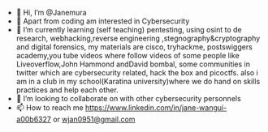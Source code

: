 - 👋 Hi, I’m @Janemura
- 👀 Apart from coding am interested in Cybersecurity
- 🌱 I’m currently learning (self teaching) pentesting, using osint to de research, webhacking,reverse engineering ,stegnography&cryptography and digital forensics, my materials are cisco, tryhackme, postswiggers academy,you tube videos where follow videos of some people like Liveoverflow,John Hammond andDavid bombal, some communities in twitter which are cybersecurity related, hack the box and picoctfs. also i am in a club in my school(Karatina university)where we do hand on skills practices and help each other.
- 💞️ I’m looking to collaborate on with other cybersecurity personnels
- 📫 How to reach me https://www.linkedin.com/in/jane-wangui-a00b6327 or wjan0951@gmail.com 
 
<!---
Janemura/Janemura is a ✨ special ✨ repository because its `README.md` (this file) appears on your GitHub profile.
You can click the Preview link to take a look at your changes.
--->
